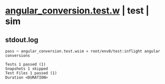 # [angular_conversion.test.w](../../../../../../examples/tests/sdk_tests/math/angular_conversion.test.w) | test | sim

## stdout.log
```log
pass ─ angular_conversion.test.wsim » root/env0/test:inflight angular conversions

Tests 1 passed (1)
Snapshots 1 skipped
Test Files 1 passed (1)
Duration <DURATION>
```


